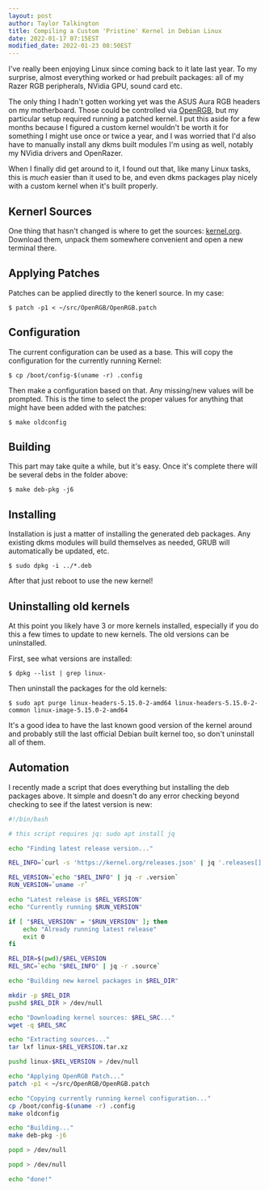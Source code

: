 ```yaml
---
layout: post
author: Taylor Talkington
title: Compiling a Custom 'Pristine' Kernel in Debian Linux
date: 2022-01-17 07:15EST
modified_date: 2022-01-23 08:50EST
---
```


I've really been enjoying Linux since coming back to it late last year. To my surprise, almost everything worked or had prebuilt packages: all of my Razer RGB peripherals, NVidia GPU, sound card etc.

The only thing I hadn't gotten working yet was the ASUS Aura RGB headers on my motherboard. Those could be controlled via [OpenRGB](https://openrgb.org), but my particular setup required running a patched kernel. I put this aside for a few months because I figured a custom kernel wouldn't be worth it for something I might use once or twice a year, and I was worried that I'd also have to manually install any dkms built modules I'm using as well, notably my NVidia drivers and OpenRazer.

When I finally did get around to it, I found out that, like many Linux tasks, this is *much* easier than it used to be, and even dkms packages play nicely with a custom kernel when it's built properly.

## Kernerl Sources

One thing that hasn't changed is where to get the sources: [kernel.org](https://kernel.org). Download them, unpack them somewhere convenient and open a new terminal there.

## Applying Patches

Patches can be applied directly to the kenerl source. In my case:
```terminal
$ patch -p1 < ~/src/OpenRGB/OpenRGB.patch
```

## Configuration

The current configuration can be used as a base. This will copy the configuration for the currently running Kernel:

``` terminal
$ cp /boot/config-$(uname -r) .config
```

Then make a configuration based on that. Any missing/new values will be prompted. This is the time to select the proper values for anything that might have been added with the patches:
```terminal
$ make oldconfig
```

## Building

This part may take quite a while, but it's easy. Once it's complete there will be several debs in the folder above:
```terminal
$ make deb-pkg -j6
```

## Installing

Installation is just a matter of installing the generated deb packages. Any existing dkms modules will build themselves as needed, GRUB will automatically be updated, etc.
```terminal
$ sudo dpkg -i ../*.deb
```

After that just reboot to use the new kernel!

## Uninstalling old kernels

At this point you likely have 3 or more kernels installed, especially if you do this a few times to update to new kernels. The old versions can be uninstalled.

First, see what versions are installed:
```terminal
$ dpkg --list | grep linux-
```

Then uninstall the packages for the old kernels:
```
$ sudo apt purge linux-headers-5.15.0-2-amd64 linux-headers-5.15.0-2-common linux-image-5.15.0-2-amd64
```

It's a good idea to have the last known good version of the kernel around and probably still the last official Debian built kernel too, so don't uninstall all of them.

## Automation

I recently made a script that does everything but installing the deb packages above. It simple and doesn't do any error checking beyond checking to see if the latest version is new:

```bash
#!/bin/bash

# this script requires jq: sudo apt install jq

echo "Finding latest release version..."

REL_INFO=`curl -s 'https://kernel.org/releases.json' | jq '.releases[] | select(.moniker=="stable")'`

REL_VERSION=`echo "$REL_INFO" | jq -r .version`
RUN_VERSION=`uname -r`

echo "Latest release is $REL_VERSION"
echo "Currently running $RUN_VERSION"

if [ "$REL_VERSION" = "$RUN_VERSION" ]; then
    echo "Already running latest release"
    exit 0
fi

REL_DIR=$(pwd)/$REL_VERSION
REL_SRC=`echo "$REL_INFO" | jq -r .source`

echo "Building new kernel packages in $REL_DIR"

mkdir -p $REL_DIR
pushd $REL_DIR > /dev/null

echo "Downloading kernel sources: $REL_SRC..."
wget -q $REL_SRC

echo "Extracting sources..."
tar lxf linux-$REL_VERSION.tar.xz

pushd linux-$REL_VERSION > /dev/null

echo "Applying OpenRGB Patch..."
patch -p1 < ~/src/OpenRGB/OpenRGB.patch

echo "Copying currently running kernel configuration..."
cp /boot/config-$(uname -r) .config
make oldconfig

echo "Building..."
make deb-pkg -j6

popd > /dev/null

popd > /dev/null

echo "done!"
```